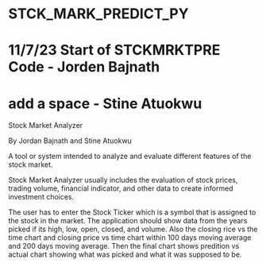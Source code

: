 # STCK_MARK_PREDICT_PY
# 11/7/23 Start of STCKMRKTPRE Code - Jorden Bajnath
# add a space - Stine Atuokwu


Stock Market Analyzer

By Jordan Bajnath and Stine Atuokwu

A tool or system intended to analyze and evaluate different features of the stock market. 

Stock Market Analyzer usually includes the evaluation of stock prices, trading volume, financial indicator, and other data to create informed investment choices.

The user has to enter the Stock Ticker which is a symbol that is assigned to the stock in the market. The application should show data from the years picked if its high, low, open, closed, and volume. Also the closing rice vs the time chart and closing price vs time chart within 100 days moving average and 200 days moving average. Then the final chart shows predition vs actual chart showing what was picked and what it was supposed to be.
